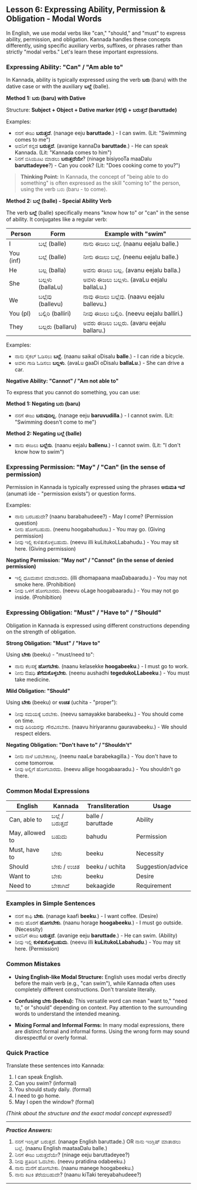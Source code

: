 ## Lesson 6: Expressing Ability, Permission & Obligation - Modal Words

In English, we use modal verbs like "can," "should," and "must" to express ability, permission, and obligation. Kannada handles these concepts differently, using specific auxiliary verbs, suffixes, or phrases rather than strictly "modal verbs." Let's learn these important expressions.

### Expressing Ability: "Can" / "Am able to"

In Kannada, ability is typically expressed using the verb **ಬರು** (baru) with the dative case or with the auxiliary **ಬಲ್ಲೆ** (balle).

**Method 1: ಬರು (baru) with Dative**

Structure: **Subject + Object + Dative marker (ಗೆ/ಕ್ಕೆ) + ಬರುತ್ತದೆ (baruttade)**

Examples:
* ನನಗೆ ಈಜು **ಬರುತ್ತದೆ**. (nanage eeju **baruttade**.) - I can swim. (Lit: "Swimming comes to me")
* ಅವನಿಗೆ ಕನ್ನಡ **ಬರುತ್ತದೆ**. (avanige kannaDa **baruttade**.) - He can speak Kannada. (Lit: "Kannada comes to him")
* ನಿನಗೆ ಬಿಸಿಯೂಟ ಮಾಡಲು **ಬರುತ್ತದೆಯೇ**? (ninage bisiyooTa maaDalu **baruttadeyee**?) - Can you cook? (Lit: "Does cooking come to you?")

> **Thinking Point:** In Kannada, the concept of "being able to do something" is often expressed as the skill "coming to" the person, using the verb ಬರು (baru - to come).

**Method 2: ಬಲ್ಲೆ (balle) - Special Ability Verb**

The verb **ಬಲ್ಲೆ** (balle) specifically means "know how to" or "can" in the sense of ability. It conjugates like a regular verb:

| Person | Form | Example with "swim" |
|--------|------|---------------------|
| I | ಬಲ್ಲೆ (balle) | ನಾನು ಈಜಲು ಬಲ್ಲೆ. (naanu eejalu balle.) |
| You (inf) | ಬಲ್ಲೆ (balle) | ನೀನು ಈಜಲು ಬಲ್ಲೆ. (neenu eejalu balle.) |
| He | ಬಲ್ಲ (balla) | ಅವನು ಈಜಲು ಬಲ್ಲ. (avanu eejalu balla.) |
| She | ಬಲ್ಲಳು (ballaLu) | ಅವಳು ಈಜಲು ಬಲ್ಲಳು. (avaLu eejalu ballaLu.) |
| We | ಬಲ್ಲೆವು (ballevu) | ನಾವು ಈಜಲು ಬಲ್ಲೆವು. (naavu eejalu ballevu.) |
| You (pl) | ಬಲ್ಲಿರಿ (balliri) | ನೀವು ಈಜಲು ಬಲ್ಲಿರಿ. (neevu eejalu balliri.) |
| They | ಬಲ್ಲರು (ballaru) | ಅವರು ಈಜಲು ಬಲ್ಲರು. (avaru eejalu ballaru.) |

Examples:
* ನಾನು ಸೈಕಲ್ ಓಡಿಸಲು **ಬಲ್ಲೆ**. (naanu saikal oDisalu **balle**.) - I can ride a bicycle.
* ಅವಳು ಗಾಡಿ ಓಡಿಸಲು **ಬಲ್ಲಳು**. (avaLu gaaDi oDisalu **ballaLu**.) - She can drive a car.

**Negative Ability: "Cannot" / "Am not able to"**

To express that you cannot do something, you can use:

**Method 1: Negating ಬರು (baru)**
* ನನಗೆ ಈಜು **ಬರುವುದಿಲ್ಲ**. (nanage eeju **baruvudilla**.) - I cannot swim. (Lit: "Swimming doesn't come to me")

**Method 2: Negating ಬಲ್ಲೆ (balle)**
* ನಾನು ಈಜಲು **ಬಲ್ಲೆನು**. (naanu eejalu **ballenu**.) - I cannot swim. (Lit: "I don't know how to swim")

### Expressing Permission: "May" / "Can" (in the sense of permission)

Permission in Kannada is typically expressed using the phrases **ಅನುಮತಿ ಇದೆ** (anumati ide - "permission exists") or question forms.

Examples:
* ನಾನು ಬರಬಹುದೇ? (naanu barabahudeee?) - May I come? (Permission question)
* ನೀನು ಹೋಗಬಹುದು. (neenu hoogabahuduu.) - You may go. (Giving permission)
* ನೀವು ಇಲ್ಲಿ ಕುಳಿತುಕೊಳ್ಳಬಹುದು. (neevu illi kuLitukoLLabahudu.) - You may sit here. (Giving permission)

**Negating Permission: "May not" / "Cannot" (in the sense of denied permission)**

* ಇಲ್ಲಿ ಧೂಮಪಾನ ಮಾಡಬಾರದು. (illi dhomapaana maaDabaaradu.) - You may not smoke here. (Prohibition)
* ನೀವು ಒಳಗೆ ಹೋಗಬಾರದು. (neevu oLage hoogabaaradu.) - You may not go inside. (Prohibition)

### Expressing Obligation: "Must" / "Have to" / "Should"

Obligation in Kannada is expressed using different constructions depending on the strength of obligation.

**Strong Obligation: "Must" / "Have to"** 

Using **ಬೇಕು** (beeku) - "must/need to":

* ನಾನು ಕೆಲಸಕ್ಕೆ **ಹೋಗಬೇಕು**. (naanu kelasekke **hoogabeeku**.) - I must go to work.
* ನೀನು ಔಷಧಿ **ತೆಗೆದುಕೊಳ್ಳಬೇಕು**. (neenu aushadhi **tegedukoLLabeeku**.) - You must take medicine.

**Mild Obligation: "Should"**

Using **ಬೇಕು** (beeku) or **ಉಚಿತ** (uchita - "proper"):

* ನೀವು ಸಮಯಕ್ಕೆ ಬರಬೇಕು. (neevu samayakke barabeeku.) - You should come on time.
* ನಾವು ಹಿರಿಯರನ್ನು ಗೌರವಿಸಬೇಕು. (naavu hiriyarannu gauravabeeku.) - We should respect elders.

**Negating Obligation: "Don't have to" / "Shouldn't"**

* ನೀನು ನಾಳೆ ಬರಬೇಕಾಗಿಲ್ಲ. (neenu naaLe barabekagilla.) - You don't have to come tomorrow.
* ನೀವು ಅಲ್ಲಿಗೆ ಹೋಗಬಾರದು. (neevu allige hoogabaaradu.) - You shouldn't go there.

### Common Modal Expressions

| English | Kannada | Transliteration | Usage |
|---------|---------|-----------------|-------|
| Can, able to | ಬಲ್ಲೆ / ಬರುತ್ತದೆ | balle / baruttade | Ability |
| May, allowed to | ಬಹುದು | bahudu | Permission |
| Must, have to | ಬೇಕು | beeku | Necessity |
| Should | ಬೇಕು / ಉಚಿತ | beeku / uchita | Suggestion/advice |
| Want to | ಬೇಕು | beeku | Desire |
| Need to | ಬೇಕಾಗಿದೆ | bekaagide | Requirement |

### Examples in Simple Sentences

* ನನಗೆ ಕಾಫಿ **ಬೇಕು**. (nanage kaafi **beeku**.) - I want coffee. (Desire)
* ನಾನು ಹೊರಗೆ **ಹೋಗಬೇಕು**. (naanu horage **hoogabeeku**.) - I must go outside. (Necessity)
* ಅವನಿಗೆ ಈಜು **ಬರುತ್ತದೆ**. (avanige eeju **baruttade**.) - He can swim. (Ability)
* ನೀವು ಇಲ್ಲಿ **ಕುಳಿತುಕೊಳ್ಳಬಹುದು**. (neevu illi **kuLitukoLLabahudu**.) - You may sit here. (Permission)

### Common Mistakes

* **Using English-like Modal Structure:** English uses modal verbs directly before the main verb (e.g., "can swim"), while Kannada often uses completely different constructions. Don't translate literally.

* **Confusing ಬೇಕು (beeku):** This versatile word can mean "want to," "need to," or "should" depending on context. Pay attention to the surrounding words to understand the intended meaning.

* **Mixing Formal and Informal Forms:** In many modal expressions, there are distinct formal and informal forms. Using the wrong form may sound disrespectful or overly formal.

### Quick Practice

Translate these sentences into Kannada:

1. I can speak English.
2. Can you swim? (informal)
3. You should study daily. (formal)
4. I need to go home.
5. May I open the window? (formal)

*(Think about the structure and the exact modal concept expressed!)*

---
***Practice Answers:***

1. ನನಗೆ ಇಂಗ್ಲಿಷ್ ಬರುತ್ತದೆ. (nanage English baruttade.) OR ನಾನು ಇಂಗ್ಲಿಷ್ ಮಾತಾಡಲು ಬಲ್ಲೆ. (naanu English maataaDalu balle.)
2. ನಿನಗೆ ಈಜು ಬರುತ್ತದೆಯೇ? (ninage eeju baruttadeyee?)
3. ನೀವು ಪ್ರತಿದಿನ ಓದಬೇಕು. (neevu pratidina odabeeku.)
4. ನಾನು ಮನೆಗೆ ಹೋಗಬೇಕು. (naanu manege hoogabeeku.)
5. ನಾನು ಕಿಟಕಿ ತೆರೆಯಬಹುದೇ? (naanu kiTaki tereyabahudeee?)

---
